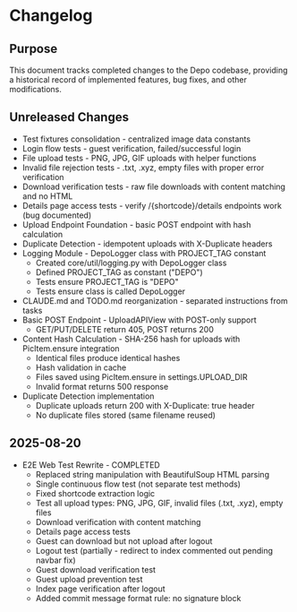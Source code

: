 # Changelog

## Purpose

This document tracks completed changes to the Depo codebase, providing a historical record of implemented features, bug fixes, and other modifications.

## Unreleased Changes

- Test fixtures consolidation - centralized image data constants
- Login flow tests - guest verification, failed/successful login
- File upload tests - PNG, JPG, GIF uploads with helper functions
- Invalid file rejection tests - .txt, .xyz, empty files with proper error verification
- Download verification tests - raw file downloads with content matching and no HTML
- Details page access tests - verify /{shortcode}/details endpoints work (bug documented)
- Upload Endpoint Foundation - basic POST endpoint with hash calculation
- Duplicate Detection - idempotent uploads with X-Duplicate headers
- Logging Module - DepoLogger class with PROJECT_TAG constant
  - Created core/util/logging.py with DepoLogger class
  - Defined PROJECT_TAG as constant ("DEPO")
  - Tests ensure PROJECT_TAG is "DEPO"
  - Tests ensure class is called DepoLogger
- CLAUDE.md and TODO.md reorganization - separated instructions from tasks
- Basic POST Endpoint - UploadAPIView with POST-only support
  - GET/PUT/DELETE return 405, POST returns 200
- Content Hash Calculation - SHA-256 hash for uploads with PicItem.ensure integration
  - Identical files produce identical hashes
  - Hash validation in cache
  - Files saved using PicItem.ensure in settings.UPLOAD_DIR
  - Invalid format returns 500 response
- Duplicate Detection implementation
  - Duplicate uploads return 200 with X-Duplicate: true header
  - No duplicate files stored (same filename reused)

## 2025-08-20

- E2E Web Test Rewrite - COMPLETED
  - Replaced string manipulation with BeautifulSoup HTML parsing
  - Single continuous flow test (not separate test methods)
  - Fixed shortcode extraction logic
  - Test all upload types: PNG, JPG, GIF, invalid files (.txt, .xyz), empty files
  - Download verification with content matching
  - Details page access tests
  - Guest can download but not upload after logout
  - Logout test (partially - redirect to index commented out pending navbar fix)
  - Guest download verification test
  - Guest upload prevention test
  - Index page verification after logout
  - Added commit message format rule: no signature block
